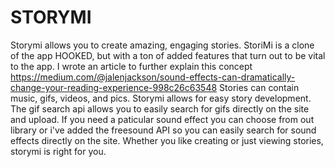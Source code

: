 # STORYMI

Storymi allows you to create amazing, engaging stories. StoriMi is a clone of the app HOOKED, but with a ton of added features that turn out to be vital to the app. I wrote an article to further explain this concept https://medium.com/@jalenjackson/sound-effects-can-dramatically-change-your-reading-experience-998c26c63548
Stories can contain music, gifs, videos, and pics. Storymi allows for easy story development. The gif search api allows you to easily search for gifs directly on the site and upload. If you need a paticular sound effect you can choose from out library or i've added the freesound API so you can easily search for sound effects directly on the site. Whether you like creating or just viewing stories, storymi is right for you.  


